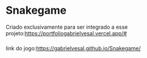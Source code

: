 # Snakegame
Criado exclusivamente para ser integrado a esse projeto:https://portfoliogabrielvesal.vercel.app/#
###
link do jogo:https://gabrielvesal.github.io/Snakegame/
